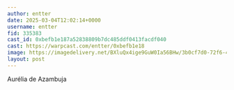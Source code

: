 ```yaml
---
author: entter
date: 2025-03-04T12:02:14+0000
username: entter
fid: 335383
cast_id: 0xbefb1e187a52838809b7dc485ddf0413facdf040
cast: https://warpcast.com/entter/0xbefb1e18
image: https://imagedelivery.net/BXluQx4ige9GuW0Ia56BHw/3b0cf7d0-72f6-4686-a78e-99be0a4c7500/original
layout: post
---
```

Aurélia de Azambuja  

<img src='https://imagedelivery.net/BXluQx4ige9GuW0Ia56BHw/3b0cf7d0-72f6-4686-a78e-99be0a4c7500/original' alt='' referrerpolicy='no-referrer'/>